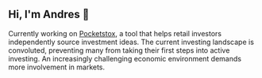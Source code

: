 ## Hi, I'm Andres 👋

Currently working on [Pocketstox](https://andresvolosyanko.com/pocketstox.html), a tool that helps retail investors independently source investment ideas. The current investing landscape is convoluted, preventing many from taking their first steps into active investing. An increasingly challenging economic environment demands more involvement in markets.
